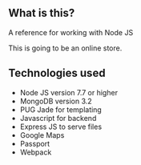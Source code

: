 ## What is this?

A reference for working with Node JS

This is going to be an online store.

## Technologies used
- Node JS version 7.7 or higher
- MongoDB version 3.2
- PUG Jade for templating
- Javascript for backend
- Express JS to serve files
- Google Maps
- Passport
- Webpack
